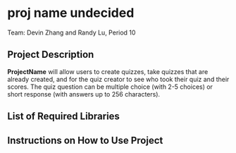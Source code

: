 # proj name undecided

Team: Devin Zhang and Randy Lu, Period 10

## Project Description
__ProjectName__ will allow users to create quizzes, take quizzes that are already created, and for the quiz creator to see who took their quiz and their scores. The quiz question can be multiple choice (with 2-5 choices) or short response (with answers up to 256 characters).  

## List of Required Libraries


## Instructions on How to Use Project
